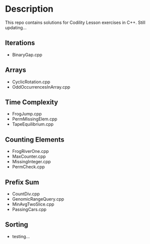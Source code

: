 # Description

This repo contains solutions for Codility Lesson exercises in C++. Still updating...


## Iterations

- BinaryGap.cpp


## Arrays

- CyclicRotation.cpp
- OddOccurrencesInArray.cpp


## Time Complexity

- FrogJump.cpp
- PermMissingElem.cpp
- TapeEquilibrium.cpp


## Counting Elements

- FrogRiverOne.cpp
- MaxCounter.cpp
- MissingInteger.cpp
- PermCheck.cpp


## Prefix Sum

- CountDiv.cpp
- GenomicRangeQuery.cpp
- MinAvgTwoSlice.cpp
- PassingCars.cpp


## Sorting
- testing...


